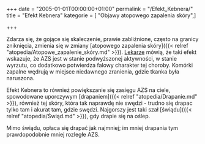 +++
date = "2005-01-01T00:00:00+01:00"
permalink = "/Efekt_Kebnera/"
title = "Efekt Kebnera"
kategorie = [ "Objawy atopowego zapalenia skóry",]

+++

Zdarza się, że gojące się skaleczenie, prawie zabliźnione, często na granicy zniknięcia, zmienia się w zmiany [atopowego zapalenia skóry]({{< relref "atopedia/Atopowe_zapalenie_skóry.md" >}}). [Lekarze](/atopedia/Lekarze) mówią, że taki efekt wskazuje, że AZS jest w stanie podwyższonej aktywności, w stanie wyrzutu, co dodatkowo potwierdza falowy charakter tej choroby. Komórki zapalne wędrują w miejsce niedawnego zranienia, gdzie tkanka była naruszona.

Efekt Kebnera to również powiększanie się zasięgu AZS na ciele, spowodowane uporczywym [drapaniem]({{< relref "atopedia/Drapanie.md" >}}), również tej skóry, która tak naprawdę nie swędzi - trudno się drapac tylko tam i akurat tam, gdzie swędzi. Najgorszy jest taki szał [świądu]({{< relref "atopedia/Świąd.md" >}}), gdy drapie się na oślep.

Mimo świądu, opłaca się drapać jak najmniej; im mniej drapania tym prawdopodobnie mniej rozległe AZS.
